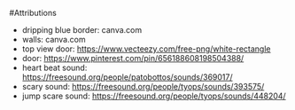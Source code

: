 #Attributions

- dripping blue border: canva.com
- walls: canva.com
- top view door: https://www.vecteezy.com/free-png/white-rectangle
- door: https://www.pinterest.com/pin/656188608198504388/
- heart beat sound: https://freesound.org/people/patobottos/sounds/369017/
- scary sound: https://freesound.org/people/tyops/sounds/393575/
- jump scare sound: https://freesound.org/people/tyops/sounds/448204/
